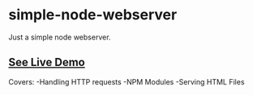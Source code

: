 # simple-node-webserver
Just a simple node webserver.

<h2><a href="https://agile-plains-17806.herokuapp.com/">See Live Demo</a></h2>

Covers:
-Handling HTTP requests
-NPM Modules
-Serving HTML Files

